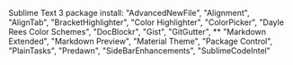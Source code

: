 Sublime Text 3 package install:
		"AdvancedNewFile",
		"Alignment",
		"AlignTab",
		"BracketHighlighter",
		"Color Highlighter",
		"ColorPicker",
		"Dayle Rees Color Schemes",
		"DocBlockr",
		"Gist",
		"GitGutter",
**	"Markdown Extended",
		"Markdown Preview",
		"Material Theme",
		"Package Control",
		"PlainTasks",
		"Predawn",
		"SideBarEnhancements",
		"SublimeCodeIntel"
